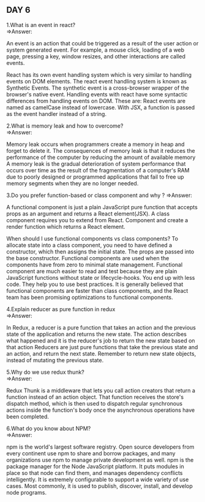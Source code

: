 DAY 6	
--------

1.What is an event in react?	
=>Answer:

An event is an action that could be triggered as a result of the user action or system generated event. For example, a mouse click, loading of a web page, pressing a key, window resizes, and other interactions are called events.

React has its own event handling system which is very similar to handling events on DOM elements. The react event handling system is known as Synthetic Events. The synthetic event is a cross-browser wrapper of the browser's native event.
Handling events with react have some syntactic differences from handling events on DOM. These are:
React events are named as camelCase instead of lowercase.
With JSX, a function is passed as the event handler instead of a string.

2.What is memory leak and how to overcome?			
=>Answer:

Memory leak occurs when programmers create a memory in heap and forget to delete it. The consequences of memory leak is that it reduces the performance of the computer by reducing the amount of available memory
A memory leak is the gradual deterioration of system performance that occurs over time as the result of the fragmentation of a computer's RAM due to poorly designed or programmed applications that fail to free up memory segments when they are no longer needed.

3.Do you prefer function-based or class component and why ?	
=>Answer:

A functional component is just a plain JavaScript pure function that accepts props as an argument and returns a React element(JSX).	A class component requires you to extend from React. Component and create a render function which returns a React element.

When should I use functional components vs class components?
To allocate state into a class component, you need to have defined a constructor, which then assigns the initial state. The props are passed into the base constructor. Functional components are used when the components have from zero to minimal state management.
Functional component are much easier to read and test because they are plain JavaScript functions without state or lifecycle-hooks. You end up with less code. They help you to use best practices.
It is generally believed that functional components are faster than class components, and the React team has been promising optimizations to functional components.

4.Explain reducer as pure function in redux		
=>Answer:

In Redux, a reducer is a pure function that takes an action and the previous state of the application and returns the new state. The action describes what happened and it is the reducer's job to return the new state based on that action
Reducers are just pure functions that take the previous state and an action, and return the next state. Remember to return new state objects, instead of mutating the previous state.

5.Why do we use redux thunk?	
=>Answer:

Redux Thunk is a middleware that lets you call action creators that return a function instead of an action object. That function receives the store's dispatch method, which is then used to dispatch regular synchronous actions inside the function's body once the asynchronous operations have been completed.

6.What do you know about NPM?		
=>Answer:

npm is the world's largest software registry. Open source developers from every continent use npm to share and borrow packages, and many organizations use npm to manage private development as well.
npm is the package manager for the Node JavaScript platform. It puts modules in place so that node can find them, and manages dependency conflicts intelligently. It is extremely configurable to support a wide variety of use cases. Most commonly, it is used to publish, discover, install, and develop node programs.
